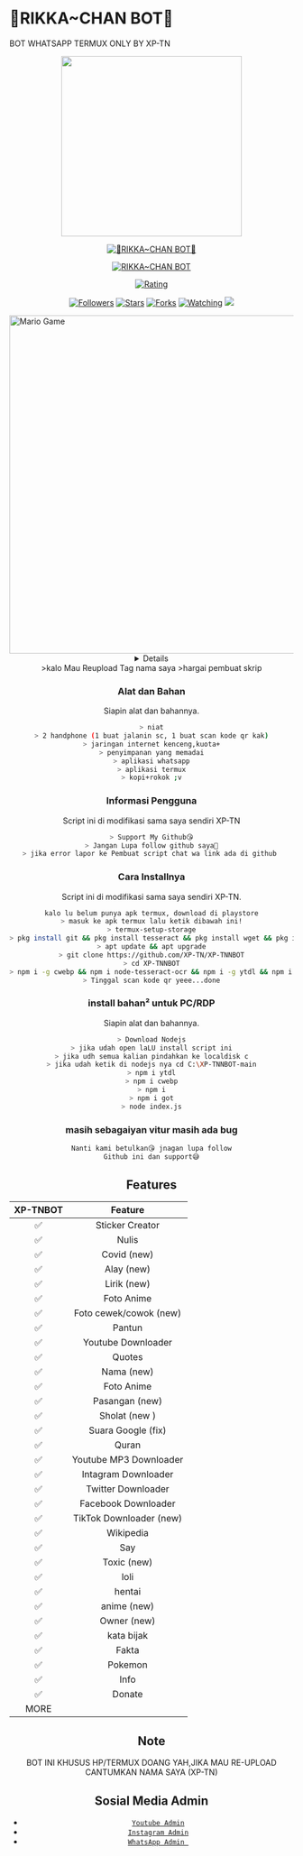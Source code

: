 # 👾RIKKA~CHAN BOT👾
BOT WHATSAPP TERMUX ONLY BY XP-TN
<p align="center">
<img src = "https://avatars3.githubusercontent.com/u/49530313?s=460&u=086c7b0d17c5b8e906200d810e88587f5c98e349&v=4" width="320">
</p>
<p align="center">
<a href="#"><img title="👾RIKKA~CHAN BOT👾" src="https://img.shields.io/badge/RIKKA~CHAN BOT-green?colorA=%23ff0000&colorB=%23017e40&style=for-the-badge"></a>
</p>
<p align="center">
<a href="https://github.com/YareYareBot"><img title="RIKKA~CHAN BOT" src="https://img.shields.io/badge/AUTHOR-NOVAN ID-orange.svg?style=for-the-badge&logo=github"></a>
</p>
<p align="center">
<a href="https://www.codefactor.io/repository/github/YareYareBot/rikka"><img title="Rating" src="https://www.codefactor.io/repository/github/YareYareBot/rikkabot/badge/master"></a>
</p>
<p align="center">
<a href="https://github.com/YareYareBot/rikkabot/followers"><img title="Followers" src="https://img.shields.io/github/followers/XP-TN?color=blue&style=flat-square"></a>
<a href="https://github.com/YareYareBot/rikkabot/stargazers/"><img title="Stars" src="https://img.shields.io/github/stars/XP-TN/XP-TNNBOT?color=red&style=flat-square"></a>
<a href="https://github.com/YareYareBot/rikkabot/network/members"><img title="Forks" src="http://img.shields.io/github/forks/XP-TN/XP-TNNBOT?color=red&style=flat-square"></a>
<a href="https://github.com/YareYareBot/rikkabot/watchers"><img title="Watching" src="https://img.shields.io/github/watchers/XP-TN/XP-TNNBOT?label=Watchers&color=blue&style=flat-square"></a>
<a href="https://hits.seeyoufarm.com"><img src="https://hits.seeyoufarm.com/api/count/incr/badge.svg?url=https%3A%2F%2Fgithub.com%2FXP-TN%2FXP-TNNBOT&count_bg=%2379C83D&title_bg=%23555555&icon=&icon_color=%23E7E7E7&title=Support&edge_flat=false"/></a>
</p>
<img src="https://github.com/TheDudeThatCode/TheDudeThatCode/blob/master/Assets/Developer.gif" alt="Mario Game" width="600" />
<div align="center">
<details>
 
</details>
>kalo Mau Reupload Tag nama saya
>hargai pembuat skrip





### Alat dan Bahan
Siapin alat dan bahannya.
```bash
> niat
> 2 handphone (1 buat jalanin sc, 1 buat scan kode qr kak)
> jaringan internet kenceng,kuota+
> penyimpanan yang memadai
> aplikasi whatsapp
> aplikasi termux
> kopi+rokok ;v
```

### Informasi Pengguna
Script ini di modifikasi sama saya sendiri XP-TN
```bash
> Support My Github😘
> Jangan Lupa follow github saya🤗
> jika error lapor ke Pembuat script chat wa link ada di github 
```
### Cara Installnya
Script ini di modifikasi sama saya sendiri XP-TN.
```bash
kalo lu belum punya apk termux, download di playstore
> masuk ke apk termux lalu ketik dibawah ini!
> termux-setup-storage
> pkg install git && pkg install tesseract && pkg install wget && pkg install ffmpeg && pkg install nodejs
> apt update && apt upgrade
> git clone https://github.com/XP-TN/XP-TNNBOT
> cd XP-TNNBOT
> npm i -g cwebp && npm i node-tesseract-ocr && npm i -g ytdl && npm i  && npm i got && node index js
> Tinggal scan kode qr yeee...done
```
### install bahan² untuk PC/RDP
Siapin alat dan bahannya.
```bash
> Download Nodejs
> jika udah open laLU install script ini
> jika udh semua kalian pindahkan ke localdisk c
> jika udah ketik di nodejs nya cd C:\XP-TNNBOT-main
> npm i ytdl
> npm i cwebp
> npm i
> npm i got
> node index.js
```
### masih sebagaiyan vitur masih ada bug
```php
Nanti kami betulkan😘 jnagan lupa follow
Github ini dan support😅
```
## Features

| XP-TNBOT      |                   Feature        |
 :-----------: | :------------------------------: |
|       ✅       | Sticker Creator                  |
|       ✅       | Nulis                            |
|       ✅       | Covid (new)                      |
|       ✅       | Alay (new)                       |
|       ✅       | Lirik (new)                      |
|       ✅       | Foto Anime                       |
|       ✅       | Foto cewek/cowok (new)           |
|       ✅       | Pantun                           |
|       ✅       | Youtube Downloader               |
|       ✅       | Quotes                           |
|       ✅       | Nama (new)                       |
|       ✅       | Foto Anime                       |
|       ✅       | Pasangan (new)                   |
|       ✅       | Sholat (new )                    |
|       ✅       | Suara Google (fix)               |
|       ✅       | Quran                            |
|       ✅       | Youtube MP3 Downloader           |
|       ✅       | Intagram Downloader              |
|       ✅       | Twitter Downloader               |
|       ✅       | Facebook Downloader              |
|       ✅       | TikTok Downloader  (new)         |
|       ✅       | Wikipedia                        |
|       ✅       | Say                              |
|       ✅       | Toxic (new)                      |
|       ✅       | loli                             |
|       ✅       | hentai                           |
|       ✅       | anime (new)                      |
|       ✅       | Owner (new)                      |
|       ✅       | kata bijak                       |
|       ✅       | Fakta                            |
|       ✅       | Pokemon                          |
|       ✅       | Info                             |
|       ✅       | Donate                           |
|                   MORE                           |

## Note
BOT INI KHUSUS HP/TERMUX DOANG YAH,JIKA MAU RE-UPLOAD CANTUMKAN NAMA SAYA (XP-TN)

## Sosial Media Admin
* [`Youtube Admin`](https://www.youtube.com/c/KangCilok)
* [`Instagram Admin`](https://instagram.com/ytkangcilok)
* [`WhatsApp Admin `](https://wa.me/+6289504242949)


